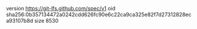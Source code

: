 version https://git-lfs.github.com/spec/v1
oid sha256:0b357134472a0242cdd626fc90e6c22ca9ca325e82f7d27312828eca93107b8d
size 8530
